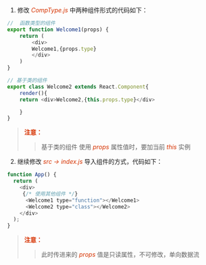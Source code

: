 1. 修改 *<font color="#d63200">CompType.js</font>* 中两种组件形式的代码如下：
```js
//  函数类型的组件
export function Welcome1(props) {
    return (
        <div>
        Welcome1,{props.type}
        </div>
    )
}

// 基于类的组件
export class Welcome2 extends React.Component{
    render(){
    return <div>Welcome2,{this.props.type}</div>

    }
}
```
> **<font color="#d63200">注意：</font>**
>> 基于类的组件 使用 *<font color="#d63200">props</font>* 属性值时，要加当前 *<font color="#d63200">this</font>* 实例      
2. 继续修改 *<font color="#d63200">src -> index.js</font>* 导入组件的方式，代码如下：
```js
function App() {
  return (
    <div>
     {/* 使用其他组件 */}
      <Welcome1 type="function"></Welcome1>
      <Welcome2 type="class"></Welcome2>
    </div>
  );
}
```
> **<font color="#d63200">注意：</font>** 
>> 此时传进来的 *<font color="#d63200">props</font>* 值是只读属性，不可修改，单向数据流